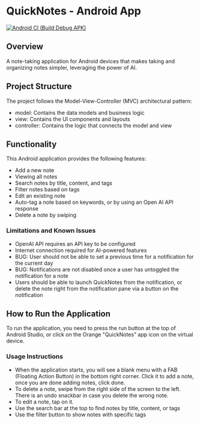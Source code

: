 # QuickNotes - Android App

[![Android CI (Build Debug APK)](https://github.com/patricksmill/QuickNotes/actions/workflows/android.yml/badge.svg)](https://github.com/patricksmill/QuickNotes/actions/workflows/android.yml)

## Overview

A note-taking application for Android devices that makes taking and organizing notes simpler, leveraging the power of AI.

## Project Structure

The project follows the Model-View-Controller (MVC) architectural pattern:

- model: Contains the data models and business logic
- view: Contains the UI components and layouts
- controller: Contains the logic that connects the model and view

## Functionality

This Android application provides the following features:

- Add a new note
- Viewing all notes
- Search notes by title, content, and tags
- Filter notes based on tags
- Edit an existing note
- Auto-tag a note based on keywords, or by using an Open AI API response
- Delete a note by swiping

### Limitations and Known Issues

- OpenAI API requires an API key to be configured
- Internet connection required for AI-powered features
- BUG: User should not be able to set a previous time for a notification for the current day
- BUG: Notifications are not disabled once a user has untoggled the notification for a note
- Users should be able to launch QuickNotes from the notification, or delete the note right from the notification pane via a button on the notification


## How to Run the Application

To run the application, you need to press the run button at the top of Android Studio, or click on the Orange "QuickNotes" app icon on the virtual device.

### Usage Instructions

- When the application starts, you will see a blank menu with a FAB (Floating Action Button) in the bottom right corner. Click it to add a note, once you are done adding notes, click done.
- To delete a note, swipe from the right side of the screen to the left. There is an undo snackbar in case you delete the wrong note.
- To edit a note, tap on it.
- Use the search bar at the top to find notes by title, content, or tags
- Use the filter button to show notes with specific tags
